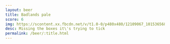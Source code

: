 ```yaml
---
layout: beer
title: Badlands pale
score: 6
img: https://scontent.xx.fbcdn.net/v/t1.0-0/p480x480/12109067_10153656863173745_3852359078129229777_n.jpg?oh=ac574dc6fd4a18eb9239e6588e171c11&oe=583BF9FA
desc: Missing the boxes it\'s trying to tick
permalink: /beer/:title.html
---
```

